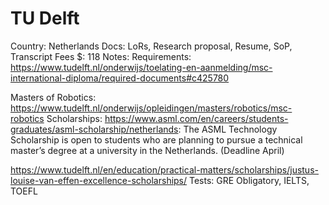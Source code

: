 # TU Delft

Country: Netherlands
Docs: LoRs, Research proposal, Resume, SoP, Transcript
Fees $: 118
Notes: Requirements: https://www.tudelft.nl/onderwijs/toelating-en-aanmelding/msc-international-diploma/required-documents#c425780

Masters of Robotics: https://www.tudelft.nl/onderwijs/opleidingen/masters/robotics/msc-robotics
Scholarships: https://www.asml.com/en/careers/students-graduates/asml-scholarship/netherlands: The ASML Technology Scholarship is open to students who are planning to pursue a technical master’s degree at a university in the Netherlands. (Deadline April)

https://www.tudelft.nl/en/education/practical-matters/scholarships/justus-louise-van-effen-excellence-scholarships/
Tests: GRE Obligatory, IELTS, TOEFL